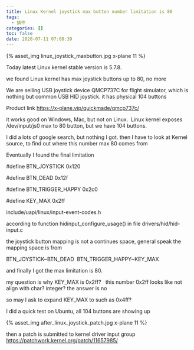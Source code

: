 ```yaml
---
title: Linux Kernel joystick max button number limitation is 80
tags:
  - 插件
categories: []
toc: false
date: 2020-07-11 07:08:39
---
```


{% asset_img linux_joystick_maxbutton.jpg x-plane 11 %}


Today latest Linux kernel stable version is 5.7.8.


we found Linux kernel has max joystick buttons up to 80, no more


We are selling USB joystick device QMCP737C for flight simulator, which is nothing but common USB HID joystick. it has physical 104 buttons


Product link
https://x-plane.vip/quickmade/qmcp737c/



it works good on Windows, Mac, but not on Linux. 
Linux kernel exposes /dev/input/js0 max to 80 button, but we have 104 buttons.


I did a lots of google search, but nothing I got. then I have to look at Kernel source, to find out where this number max 80 comes from


Eventually I found the final limitation


#define BTN_JOYSTICK 0x120

#define BTN_DEAD 0x12f

#define BTN_TRIGGER_HAPPY 0x2c0

#define KEY_MAX 0x2ff

include/uapi/linux/input-event-codes.h

according to function hidinput_configure_usage() in file drivers/hid/hid-input.c

the joystick button mapping is not a continues space, general speak the mapping space is from

BTN_JOYSTICK~BTN_DEAD 
BTN_TRIGGER_HAPPY~KEY_MAX

and finally I got the max limitation is 80.

my question is why KEY_MAX is 0x2ff?  
this number 0x2ff looks like not align with char? integer? the answer is no
 
so may I ask to expand KEY_MAX to such as 0x4ff?

I did a quick test on Ubuntu, all 104 buttons are showing up

{% asset_img after_linux_joystick_patch.jpg x-plane 11 %}

then a patch is submitted to kernel driver input group
https://patchwork.kernel.org/patch/11657985/